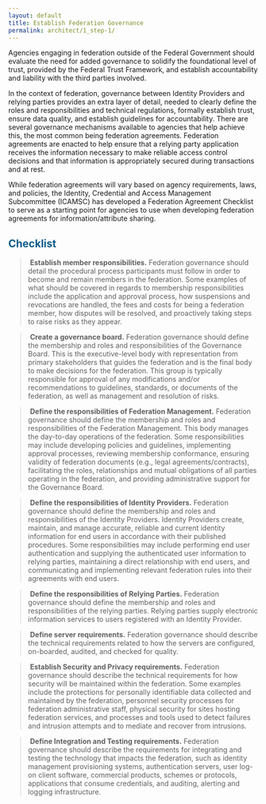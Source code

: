 ```yaml
---
layout: default
title: Establish Federation Governance
permalink: architect/1_step-1/
---
```


Agencies engaging in federation outside of the Federal Government should evaluate the need for added governance to solidify the foundational level of trust, provided by the Federal Trust Framework, and establish accountability and liability with the third parties involved.

In the context of federation, governance between Identity Providers and relying parties provides an extra layer of detail, needed to clearly define the roles and responsibilities and technical regulations, formally establish trust, ensure data quality, and establish guidelines for accountability. There are several governance mechanisms available to agencies that help achieve this, the most common being federation agreements. Federation agreements are enacted to help ensure that a relying party application receives the information necessary to make reliable access control decisions and that information is appropriately secured during transactions and at rest.

While federation agreements will vary based on agency requirements, laws, and policies, the Identity, Credential and Access Management Subcommittee (ICAMSC) has developed a Federation Agreement Checklist to serve as a starting point for agencies to use when developing federation agreements for information/attribute sharing. 

## <span style="color: #0C5C89">**Checklist**</span>

> <i class="fa fa-check-square-o"></i> &nbsp;**Establish member responsibilities.** Federation governance should detail the procedural process participants must follow in order to become and remain members in the federation. Some examples of what should be covered in regards to membership responsibilities include the application and approval process, how suspensions and revocations are handled, the fees and costs for being a federation member, how disputes will be resolved, and proactively taking steps to raise risks as they appear. 

> <i class="fa fa-check-square-o"></i> &nbsp;**Create a governance board.** Federation governance should define the membership and roles and responsibilities of the Governance Board. This is the executive-level body with representation from primary stakeholders that guides the federation and is the final body to make decisions for the federation. This group is typically responsible for approval of any modifications and/or recommendations to guidelines, standards, or documents of the federation, as well as management and resolution of risks. 

> <i class="fa fa-check-square-o"></i> &nbsp;**Define the responsibilities of Federation Management.** Federation governance should define the membership and roles and responsibilities of the Federation Management. This body manages the day-to-day operations of the federation. Some responsibilities may include developing policies and guidelines, implementing approval processes, reviewing membership conformance, ensuring validity of federation documents (e.g., legal agreements/contracts), facilitating the roles, relationships and mutual obligations of all parties operating in the federation, and providing administrative support for the Governance Board. 

> <i class="fa fa-check-square-o"></i> &nbsp;**Define the responsibilities of Identity Providers.** Federation governance should define the membership and roles and responsibilities of the Identity Providers. Identity Providers create, maintain, and manage accurate, reliable and current identity information for end users in accordance with their published procedures. Some responsibilities may include performing end user authentication and supplying the authenticated user information to relying parties, maintaining a direct relationship with end users, and communicating and implementing relevant federation rules into their agreements with end users. 

> <i class="fa fa-check-square-o"></i> &nbsp;**Define the responsibilities of Relying Parties.** Federation governance should define the membership and roles and responsibilities of the relying parties. Relying parties supply electronic information services to users registered with an Identity Provider.

> <i class="fa fa-check-square-o"></i> &nbsp;**Define server requirements.** Federation governance should describe the technical requirements related to how the servers are configured, on-boarded, audited, and checked for quality. 

> <i class="fa fa-check-square-o"></i> &nbsp;**Establish Security and Privacy requirements.** Federation governance should describe the technical requirements for how security will be maintained within the federation. Some examples include the protections for personally identifiable data collected and maintained by the federation, personnel security processes for federation administrative staff, physical security for sites hosting federation services, and processes and tools used to detect failures and intrusion attempts and to mediate and recover from intrusions. 

> <i class="fa fa-check-square-o"></i> &nbsp;**Define Integration and Testing requirements.** Federation governance should describe the requirements for integrating and testing the technology that impacts the federation, such as identity management provisioning systems, authentication servers, user log-on client software, commercial products, schemes or protocols, applications that consume credentials, and auditing, alerting and logging infrastructure.



























